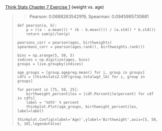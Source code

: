[Think Stats Chapter 7 Exercise 1](http://greenteapress.com/thinkstats2/html/thinkstats2008.html#toc70) (weight vs. age)

>> Pearson: 0.0688263542919, Spearman: 0.0945995730681
> ```
> def pearson(a, b):
>     p = ((a - a.mean()) * (b - b.mean())) / (a.std() * b.std())
>     return sum(p)/len(p)
>
> pearsons_corr = pearson(ages, birthweights)
> spearmans_corr = pearson(ages.rank(), birthweights.rank())
>
> bins = np.arange(5, 50, 5)
> indices = np.digitize(ages, bins)
> groups = live.groupby(indices)
>
> age_groups = [group.agepreg.mean() for i, group in groups]
> cdfs = [thinkstats2.Cdf(group.totalwgt_lb) for i, group in groups]
>
> for percent in [75, 50, 25]:
>     birthweight_percentiles = [cdf.Percentile(percent) for cdf in cdfs]
>     label = '%dth' % percent
>     thinkplot.Plot(age_groups, birthweight_percentiles, label=label)
>
> thinkplot.Config(xlabel='Age)',ylabel='Birthweight',axis=[5, 50, 5, 10],legend=False)
> ```

